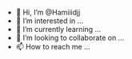 - 👋 Hi, I’m @Hamiiidjj
- 👀 I’m interested in ...
- 🌱 I’m currently learning ...
- 💞️ I’m looking to collaborate on ...
- 📫 How to reach me ...

<!---
Hamiiidjj/Hamiiidjj is a ✨ special ✨ repository because its `README.md` (this file) appears on your GitHub profile.
You can click the Preview link to take a look at your changes.
--->
